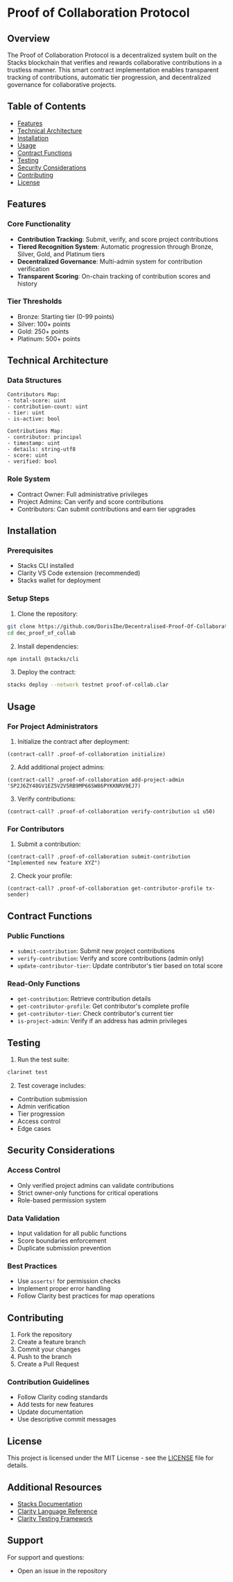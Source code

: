 # Proof of Collaboration Protocol

## Overview
The Proof of Collaboration Protocol is a decentralized system built on the Stacks blockchain that verifies and rewards collaborative contributions in a trustless manner. This smart contract implementation enables transparent tracking of contributions, automatic tier progression, and decentralized governance for collaborative projects.

## Table of Contents
- [Features](#features)
- [Technical Architecture](#technical-architecture)
- [Installation](#installation)
- [Usage](#usage)
- [Contract Functions](#contract-functions)
- [Testing](#testing)
- [Security Considerations](#security-considerations)
- [Contributing](#contributing)
- [License](#license)

## Features

### Core Functionality
- **Contribution Tracking**: Submit, verify, and score project contributions
- **Tiered Recognition System**: Automatic progression through Bronze, Silver, Gold, and Platinum tiers
- **Decentralized Governance**: Multi-admin system for contribution verification
- **Transparent Scoring**: On-chain tracking of contribution scores and history

### Tier Thresholds
- Bronze: Starting tier (0-99 points)
- Silver: 100+ points
- Gold: 250+ points
- Platinum: 500+ points

## Technical Architecture

### Data Structures
```clarity
Contributors Map:
- total-score: uint
- contribution-count: uint
- tier: uint
- is-active: bool

Contributions Map:
- contributor: principal
- timestamp: uint
- details: string-utf8
- score: uint
- verified: bool
```

### Role System
- Contract Owner: Full administrative privileges
- Project Admins: Can verify and score contributions
- Contributors: Can submit contributions and earn tier upgrades

## Installation

### Prerequisites
- Stacks CLI installed
- Clarity VS Code extension (recommended)
- Stacks wallet for deployment

### Setup Steps
1. Clone the repository:
```bash
git clone https://github.com/DorisIbe/Decentralised-Proof-Of-Collaboration.git
cd dec_proof_of_collab
```

2. Install dependencies:
```bash
npm install @stacks/cli
```

3. Deploy the contract:
```bash
stacks deploy --network testnet proof-of-collab.clar
```

## Usage

### For Project Administrators

1. Initialize the contract after deployment:
```clarity
(contract-call? .proof-of-collaboration initialize)
```

2. Add additional project admins:
```clarity
(contract-call? .proof-of-collaboration add-project-admin 'SP2J6ZY48GV1EZ5V2V5RB9MP66SW86PYKKNRV9EJ7)
```

3. Verify contributions:
```clarity
(contract-call? .proof-of-collaboration verify-contribution u1 u50)
```

### For Contributors

1. Submit a contribution:
```clarity
(contract-call? .proof-of-collaboration submit-contribution "Implemented new feature XYZ")
```

2. Check your profile:
```clarity
(contract-call? .proof-of-collaboration get-contributor-profile tx-sender)
```

## Contract Functions

### Public Functions
- `submit-contribution`: Submit new project contributions
- `verify-contribution`: Verify and score contributions (admin only)
- `update-contributor-tier`: Update contributor's tier based on total score

### Read-Only Functions
- `get-contribution`: Retrieve contribution details
- `get-contributor-profile`: Get contributor's complete profile
- `get-contributor-tier`: Check contributor's current tier
- `is-project-admin`: Verify if an address has admin privileges

## Testing

1. Run the test suite:
```bash
clarinet test
```

2. Test coverage includes:
- Contribution submission
- Admin verification
- Tier progression
- Access control
- Edge cases

## Security Considerations

### Access Control
- Only verified project admins can validate contributions
- Strict owner-only functions for critical operations
- Role-based permission system

### Data Validation
- Input validation for all public functions
- Score boundaries enforcement
- Duplicate submission prevention

### Best Practices
- Use `asserts!` for permission checks
- Implement proper error handling
- Follow Clarity best practices for map operations

## Contributing

1. Fork the repository
2. Create a feature branch
3. Commit your changes
4. Push to the branch
5. Create a Pull Request

### Contribution Guidelines
- Follow Clarity coding standards
- Add tests for new features
- Update documentation
- Use descriptive commit messages

## License
This project is licensed under the MIT License - see the [LICENSE](LICENSE) file for details.

## Additional Resources
- [Stacks Documentation](https://docs.stacks.co)
- [Clarity Language Reference](https://docs.stacks.co/references/language-overview)
- [Clarity Testing Framework](https://docs.stacks.co/clarity/testing)

## Support
For support and questions:
- Open an issue in the repository
